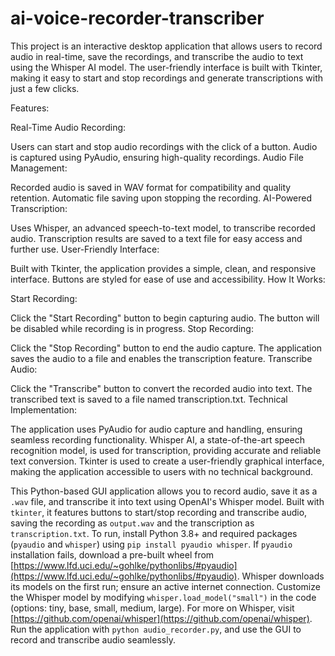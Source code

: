 # ai-voice-recorder-transcriber

This project is an interactive desktop application that allows users to record audio in real-time, save the recordings, and transcribe the audio to text using the Whisper AI model. The user-friendly interface is built with Tkinter, making it easy to start and stop recordings and generate transcriptions with just a few clicks.

Features:

Real-Time Audio Recording:

Users can start and stop audio recordings with the click of a button.
Audio is captured using PyAudio, ensuring high-quality recordings.
Audio File Management:

Recorded audio is saved in WAV format for compatibility and quality retention.
Automatic file saving upon stopping the recording.
AI-Powered Transcription:

Uses Whisper, an advanced speech-to-text model, to transcribe recorded audio.
Transcription results are saved to a text file for easy access and further use.
User-Friendly Interface:

Built with Tkinter, the application provides a simple, clean, and responsive interface.
Buttons are styled for ease of use and accessibility.
How It Works:

Start Recording:

Click the "Start Recording" button to begin capturing audio.
The button will be disabled while recording is in progress.
Stop Recording:

Click the "Stop Recording" button to end the audio capture.
The application saves the audio to a file and enables the transcription feature.
Transcribe Audio:

Click the "Transcribe" button to convert the recorded audio into text.
The transcribed text is saved to a file named transcription.txt.
Technical Implementation:

The application uses PyAudio for audio capture and handling, ensuring seamless recording functionality.
Whisper AI, a state-of-the-art speech recognition model, is used for transcription, providing accurate and reliable text conversion.
Tkinter is used to create a user-friendly graphical interface, making the application accessible to users with no technical background.

This Python-based GUI application allows you to record audio, save it as a `.wav` file, and transcribe it into text using OpenAI's Whisper model. Built with `tkinter`, it features buttons to start/stop recording and transcribe audio, saving the recording as `output.wav` and the transcription as `transcription.txt`. To run, install Python 3.8+ and required packages (`pyaudio` and `whisper`) using `pip install pyaudio whisper`. If `pyaudio` installation fails, download a pre-built wheel from [https://www.lfd.uci.edu/~gohlke/pythonlibs/#pyaudio](https://www.lfd.uci.edu/~gohlke/pythonlibs/#pyaudio). Whisper downloads its models on the first run; ensure an active internet connection. Customize the Whisper model by modifying `whisper.load_model("small")` in the code (options: tiny, base, small, medium, large). For more on Whisper, visit [https://github.com/openai/whisper](https://github.com/openai/whisper). Run the application with `python audio_recorder.py`, and use the GUI to record and transcribe audio seamlessly.
